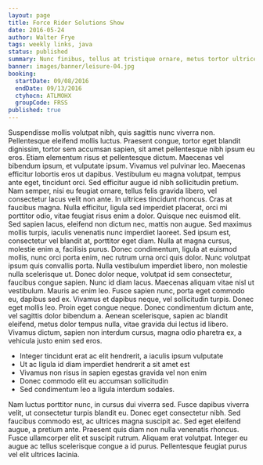 ```yaml
---
layout: page
title: Force Rider Solutions Show
date: 2016-05-24
author: Walter Frye
tags: weekly links, java
status: published
summary: Nunc finibus, tellus at tristique ornare, metus tortor ultrices.
banner: images/banner/leisure-04.jpg
booking:
  startDate: 09/08/2016
  endDate: 09/13/2016
  ctyhocn: ATLMOHX
  groupCode: FRSS
published: true
---
```

Suspendisse mollis volutpat nibh, quis sagittis nunc viverra non. Pellentesque eleifend mollis luctus. Praesent congue, tortor eget blandit dignissim, tortor sem accumsan sapien, sit amet pellentesque nibh ipsum eu eros. Etiam elementum risus et pellentesque dictum. Maecenas vel bibendum ipsum, et vulputate ipsum. Vivamus vel pulvinar leo. Maecenas efficitur lobortis eros ut dapibus. Vestibulum eu magna volutpat, tempus ante eget, tincidunt orci. Sed efficitur augue id nibh sollicitudin pretium. Nam semper, nisi eu feugiat ornare, tellus felis gravida libero, vel consectetur lacus velit non ante. In ultrices tincidunt rhoncus. Cras at faucibus magna. Nulla efficitur, ligula sed imperdiet placerat, orci mi porttitor odio, vitae feugiat risus enim a dolor. Quisque nec euismod elit. Sed sapien lacus, eleifend non dictum nec, mattis non augue. Sed maximus mollis turpis, iaculis venenatis nunc imperdiet laoreet.
Sed ipsum est, consectetur vel blandit at, porttitor eget diam. Nulla at magna cursus, molestie enim a, facilisis purus. Donec condimentum, ligula at euismod mollis, nunc orci porta enim, nec rutrum urna orci quis dolor. Nunc volutpat ipsum quis convallis porta. Nulla vestibulum imperdiet libero, non molestie nulla scelerisque ut. Donec dolor neque, volutpat id sem consectetur, faucibus congue sapien. Nunc id diam lacus. Maecenas aliquam vitae nisl ut vestibulum. Mauris ac enim leo. Fusce sapien nunc, porta eget commodo eu, dapibus sed ex. Vivamus et dapibus neque, vel sollicitudin turpis. Donec eget mollis leo. Proin eget congue neque. Donec condimentum dictum ante, vel sagittis dolor bibendum a. Aenean scelerisque, sapien ac blandit eleifend, metus dolor tempus nulla, vitae gravida dui lectus id libero. Vivamus dictum, sapien non interdum cursus, magna odio pharetra ex, a vehicula justo enim sed eros.

* Integer tincidunt erat ac elit hendrerit, a iaculis ipsum vulputate
* Ut ac ligula id diam imperdiet hendrerit a sit amet est
* Vivamus non risus in sapien egestas gravida vel non enim
* Donec commodo elit eu accumsan sollicitudin
* Sed condimentum leo a ligula interdum sodales.

Nam luctus porttitor nunc, in cursus dui viverra sed. Fusce dapibus viverra velit, ut consectetur turpis blandit eu. Donec eget consectetur nibh. Sed faucibus commodo est, ac ultrices magna suscipit ac. Sed eget eleifend augue, a pretium ante. Praesent quis diam non nulla venenatis rhoncus. Fusce ullamcorper elit et suscipit rutrum. Aliquam erat volutpat. Integer eu augue ac tellus scelerisque congue a id purus. Pellentesque feugiat purus vel elit ultrices lacinia.
